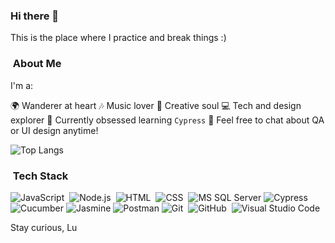 ### Hi there 👋

This is the place where I practice and break things :)

### &nbsp;About Me

I'm a:

🌍 Wanderer at heart
🎶 Music lover
🎨 Creative soul
💻 Tech and design explorer
🌱 Currently obsessed learning `Cypress`
💬 Feel free to chat about QA or UI design anytime!


![Top Langs](https://github-readme-stats.vercel.app/api/top-langs/?username=lm3031&langs_count=8&layout=compact)

### &nbsp;Tech Stack


![JavaScript](https://img.shields.io/badge/-JavaScript-05122A?style=flat&logo=javascript)&nbsp;
![Node.js](https://img.shields.io/badge/-Node.js-05122A?style=flat&logo=node.js)&nbsp;
![HTML](https://img.shields.io/badge/-HTML-05122A?style=flat&logo=HTML5)&nbsp;
![CSS](https://img.shields.io/badge/-CSS-05122A?style=flat&logo=CSS3&logoColor=1572B6)&nbsp;
![MS SQL Server](https://img.shields.io/badge/-microsoftsqlserver05122A?style=flat&logo=microsoftsqlserver&label=MS%20SQL%20Server)
![Cypress](https://img.shields.io/badge/-cypress05122A?style=flat&logo=cypress&label=Cypress)
![Cucumber](https://img.shields.io/badge/-cucumber05122A?style=flat&logo=cucumber&label=Cucumber)
![Jasmine](https://img.shields.io/badge/-jasmine05122A?style=flat&logo=jasmine&label=Jasmine)
![Postman](https://img.shields.io/badge/-postman05122A?style=flat&logo=postman&label=Postman)
![Git](https://img.shields.io/badge/-Git-05122A?style=flat&logo=git)&nbsp;
![GitHub](https://img.shields.io/badge/-GitHub-05122A?style=flat&logo=github)&nbsp;
![Visual Studio Code](https://img.shields.io/badge/-Visual%20Studio%20Code-05122A?style=flat&logo=visual-studio-code&logoColor=007ACC)&nbsp;



Stay curious,
Lu
